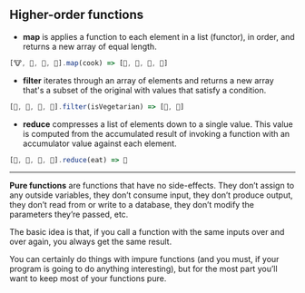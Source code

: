 ## Higher-order functions

- **map** is applies a function to each element in a list (functor), in order, and returns a new array of equal length.

```javascript
[🐮, 🥔, 🐔, 🌽].map(cook) => [🍔, 🍟, 🍗, 🍿]
```

- **filter** iterates through an array of elements and returns a new array that's a subset of the original with values that satisfy a condition.

```javascript
[🍔, 🍟, 🍗, 🍿].filter(isVegetarian) => [🍟, 🍿]
```

- **reduce** compresses a list of elements down to a single value. This value is computed from the accumulated result of invoking a function with an accumulator value against each element.

```javascript
[🍔, 🍟, 🍗, 🍿].reduce(eat) => 💩
```

---

**Pure functions** are functions that have no side-effects. They don’t assign to any outside variables, they don’t consume input, they don’t produce output, they don’t read from or write to a database, they don’t modify the parameters they’re passed, etc.

The basic idea is that, if you call a function with the same inputs over and over again, you always get the same result.

You can certainly do things with impure functions (and you must, if your program is going to do anything interesting), but for the most part you’ll want to keep most of your functions pure.
